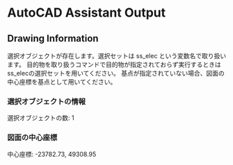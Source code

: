 # AutoCAD Assistant Output
## Drawing Information
選択オブジェクトが存在します。選択セットは ss_elec という変数名で取り扱います。
目的物を取り扱うコマンドで目的物が指定されておらず実行するときはss_elecの選択セットを用いてください。
基点が指定されていない場合、図面の中心座標を基点として用いてください。
### 選択オブジェクトの情報
選択オブジェクトの数: 1
### 図面の中心座標
中心座標: -23782.73, 49308.95
